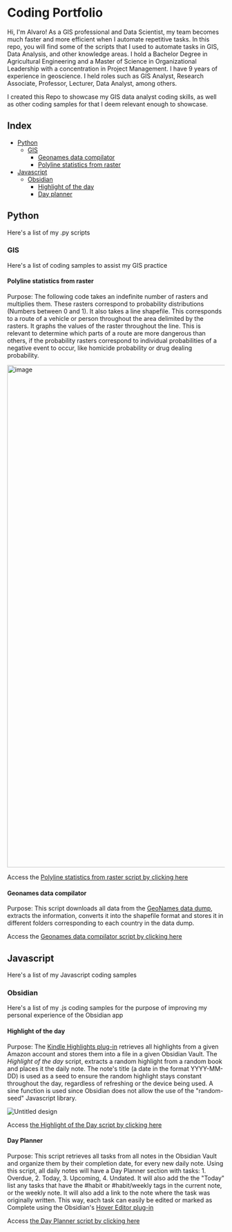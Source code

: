 # Coding Portfolio

Hi, I'm Alvaro! As a GIS professional and Data Scientist, my team becomes much faster and more efficient when I automate repetitive tasks. In this repo, you will find some of the scripts that I used to automate tasks in GIS, Data Analysis, and other knowledge areas. 
I hold a Bachelor Degree in Agricultural Engineering and a Master of Science in Organizational Leadership with a concentration in Project Management. I have 9 years of experience in geoscience. I held roles such as GIS Analyst, Research Associate, Professor, Lecturer, Data Analyst, among others. 

I created this Repo to showcase my GIS data analyst coding skills, as well as other coding samples for that I deem relevant enough to showcase. 

## Index

- [Python](#python)
  - [GIS](#gis)
    - [Geonames data compilator](#geonames-data-compilator)
    - [Polyline statistics from raster](#polyline-statistics-from-raster)
- [Javascript](#javascript)
  - [Obsidian](#obsidian)
    - [Highlight of the day](#highlight-of-the-day)
    - [Day planner](#day-planner)
    
## Python

Here's a list of my .py scripts

### GIS

Here's a list of coding samples to assist my GIS practice 

#### Polyline statistics from raster

Purpose: The following code takes an indefinite number of rasters and multiplies them. These rasters correspond to probability distributions (Numbers between 0 and 1). It also takes a line shapefile. This corresponds to a route of a vehicle or person throughout the area delimited by the rasters. It graphs the values of the raster throughout the line. This is relevant to determine which parts of a route are more dangerous than others, if the probability rasters correspond to individual probabilities of a negative event to occur, like homicide probability or drug dealing probability.

<img width="1162" alt="image" src="https://user-images.githubusercontent.com/8411602/217463904-ff72bdb2-327f-4ccc-a716-15c97c6935e0.png">

Access the [Polyline statistics from raster script by clicking here](https://github.com/alvedsc/coding_portfolio/blob/main/codes/line_graph.py)

#### Geonames data compilator

Purpose: This script downloads all data from the [GeoNames data dump](http://download.geonames.org/export/dump/), extracts the information, converts 
it into the shapefile format and stores it in different folders corresponding to each country in the data dump. 

Access the [Geonames data compilator script by clicking here](https://github.com/alvedsc/coding_portfolio/blob/main/codes/geonames_compilator.py)

## Javascript

Here's a list of my Javascript coding samples

### Obsidian

Here's a list of my .js coding samples for the purpose of improving my personal experience of the Obsidian app

#### Highlight of the day

Purpose: The [Kindle Highlights plug-in](https://github.com/hadynz/obsidian-kindle-plugin) retrieves all highlights from a given Amazon account and stores them into a file in a given Obsidian Vault. The *Highlight of the day* script, extracts a random highlight from a random book and places it the daily note. The note's title (a date in the format YYYY-MM-DD) is used as a seed to ensure the random highlight stays constant throughout the day, regardless of refreshing or the device being used. A sine function is used since Obsidian does not allow the use of the "random-seed" Javascript library.

![Untitled design](https://user-images.githubusercontent.com/8411602/217460311-4abbc3a9-9578-4a66-a640-db131dff0324.png)

Access [the Highlight of the Day script by clicking here](https://github.com/alvedsc/coding_portfolio/blob/main/codes/highlight_of_the_day.js)

#### Day Planner

Purpose: This script retrieves all tasks from all notes in the Obsidian Vault and organize them by their completion date, for every new daily note. Using this script, all daily notes will have a Day Planner section with tasks: 1. Overdue, 2. Today, 3. Upcoming, 4. Undated. It will also add the the "Today" list any tasks that have the #habit or #habit/weekly tags in the current note, or the weekly note. It will also add a link to the note where the task was originally written. This way, each task can easily be edited or marked as Complete using the Obsidian's [Hover Editor plug-in](https://github.com/nothingislost/obsidian-hover-editor)

Access [the Day Planner script by clicking here](https://github.com/alvedsc/coding_portfolio/blob/main/codes/day_planner.js)
